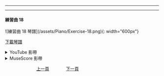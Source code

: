 ﻿---

---
<h4>練習曲 18</h4> 
![練習曲 18 琴譜](/assets/Piano/Exercise-18.png){: width="600px"}

<a href="/assets/Piano/Exercise-18.pdf" target="_blank">下載琴譜</a>


<details>
  <summary>YouTube 影帶</summary>
<ol>
<iframe width="560" height="315" src="https://www.youtube.com/embed/-DGM8RVxUBI" title="練習曲 5" frameborder="0" allow="accelerometer; autoplay; clipboard-write; encrypted-media; gyroscope; picture-in-picture; web-share" allowfullscreen></iframe>

</ol>
</details>

<details>
  <summary>MuseScore 影帶</summary>
<ol>
<iframe width="100%" height="394" src="https://musescore.com/user/65457238/scores/11042050/embed" frameborder="0" allowfullscreen allow="autoplay; fullscreen"></iframe><span><a href="https://musescore.com/user/65457238/scores/11042050/s/YxAaEY" target="_blank">Exercise-18</a> by <a href="https://musescore.com/user/65457238">wenrongwu</a></span>
</ol>
</details>


&nbsp;&nbsp;&nbsp;&nbsp;&nbsp;&nbsp;&nbsp;&nbsp;&nbsp;&nbsp;&nbsp;&nbsp;
&nbsp;&nbsp;&nbsp;&nbsp;&nbsp;&nbsp;&nbsp;&nbsp;&nbsp;&nbsp;&nbsp;&nbsp;
[上一頁](Practice17)
&nbsp;&nbsp;&nbsp;&nbsp;&nbsp;&nbsp;&nbsp;&nbsp;&nbsp;&nbsp;&nbsp;&nbsp;
[下一頁](Chords)






